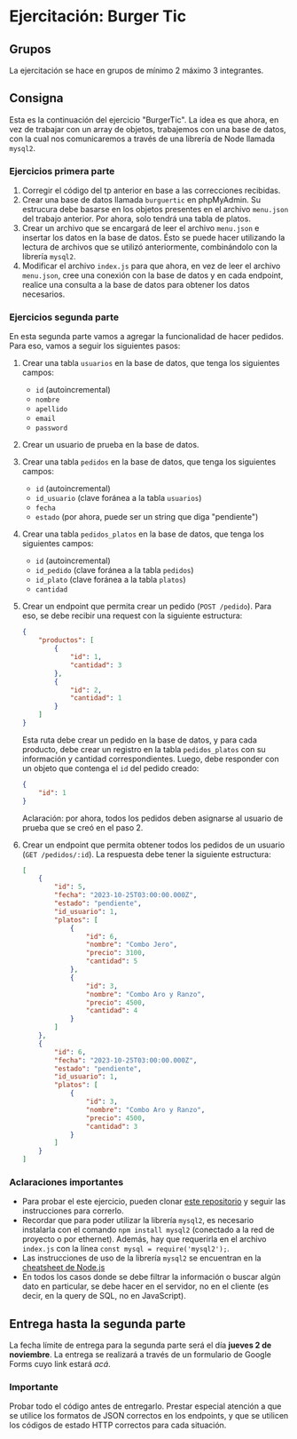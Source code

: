 # Ejercitación: Burger Tic

## Grupos

La ejercitación se hace en grupos de mínimo 2 máximo 3 integrantes.

## Consigna

Esta es la continuación del ejercicio "BurgerTic". La idea es que ahora, en vez de trabajar con un array de objetos, trabajemos con una base de datos, con la cual nos comunicaremos a través de una librería de Node llamada `mysql2`.

### Ejercicios primera parte

1. Corregir el código del tp anterior en base a las correcciones recibidas.
2. Crear una base de datos llamada `burguertic` en phpMyAdmin. Su estrucura debe basarse en los objetos presentes en el archivo `menu.json` del trabajo anterior. Por ahora, solo tendrá una tabla de platos.
3. Crear un archivo que se encargará de leer el archivo `menu.json` e insertar los datos en la base de datos. Ésto se puede hacer utilizando la lectura de archivos que se utilizó anteriormente, combinándolo con la librería `mysql2`.
4. Modificar el archivo `index.js` para que ahora, en vez de leer el archivo `menu.json`, cree una conexión con la base de datos y en cada endpoint, realice una consulta a la base de datos para obtener los datos necesarios.

### Ejercicios segunda parte

En esta segunda parte vamos a agregar la funcionalidad de hacer pedidos. Para eso, vamos a seguir los siguientes pasos:

1. Crear una tabla `usuarios` en la base de datos, que tenga los siguientes campos:

    - `id` (autoincremental)
    - `nombre`
    - `apellido`
    - `email`
    - `password`

2. Crear un usuario de prueba en la base de datos.
3. Crear una tabla `pedidos` en la base de datos, que tenga los siguientes campos:
    - `id` (autoincremental)
    - `id_usuario` (clave foránea a la tabla `usuarios`)
    - `fecha`
    - `estado` (por ahora, puede ser un string que diga "pendiente")
4. Crear una tabla `pedidos_platos` en la base de datos, que tenga los siguientes campos:
    - `id` (autoincremental)
    - `id_pedido` (clave foránea a la tabla `pedidos`)
    - `id_plato` (clave foránea a la tabla `platos`)
    - `cantidad`
5. Crear un endpoint que permita crear un pedido (`POST /pedido`). Para eso, se debe recibir una request con la siguiente estructura:

    ```json
    {
        "productos": [
            {
                "id": 1,
                "cantidad": 3
            },
            {
                "id": 2,
                "cantidad": 1
            }
        ]
    }
    ```

    Esta ruta debe crear un pedido en la base de datos, y para cada producto, debe crear un registro en la tabla `pedidos_platos` con su información y cantidad correspondientes. Luego, debe responder con un objeto que contenga el `id` del pedido creado:

    ```json
    {
        "id": 1
    }
    ```

    Aclaración: por ahora, todos los pedidos deben asignarse al usuario de prueba que se creó en el paso 2.

6. Crear un endpoint que permita obtener todos los pedidos de un usuario (`GET /pedidos/:id`). La respuesta debe tener la siguiente estructura:

    ```json
    [
        {
            "id": 5,
            "fecha": "2023-10-25T03:00:00.000Z",
            "estado": "pendiente",
            "id_usuario": 1,
            "platos": [
                {
                    "id": 6,
                    "nombre": "Combo Jero",
                    "precio": 3100,
                    "cantidad": 5
                },
                {
                    "id": 3,
                    "nombre": "Combo Aro y Ranzo",
                    "precio": 4500,
                    "cantidad": 4
                }
            ]
        },
        {
            "id": 6,
            "fecha": "2023-10-25T03:00:00.000Z",
            "estado": "pendiente",
            "id_usuario": 1,
            "platos": [
                {
                    "id": 3,
                    "nombre": "Combo Aro y Ranzo",
                    "precio": 4500,
                    "cantidad": 3
                }
            ]
        }
    ]
    ```

### Aclaraciones importantes

- Para probar el este ejercicio, pueden clonar [este repositorio](https://github.com/nachovigilante/burgertic) y seguir las instrucciones para correrlo.
- Recordar que para poder utilizar la librería `mysql2`, es necesario instalarla con el comando `npm install mysql2` (conectado a la red de proyecto o por ethernet). Además, hay que requerirla en el archivo `index.js` con la línea `const mysql = require('mysql2');`.
- Las instrucciones de uso de la librería `mysql2` se encuentran en la [cheatsheet de Node.js](https://cheatsheets-nachovigilante.vercel.app/cheatsheet/node)
- En todos los casos donde se debe filtrar la información o buscar algún dato en particular, se debe hacer en el servidor, no en el cliente (es decir, en la query de SQL, no en JavaScript).

## Entrega hasta la segunda parte

La fecha límite de entrega para la segunda parte será el día **jueves 2 de noviembre**. La entrega se realizará a través de un formulario de Google Forms cuyo link estará _acá_.

### Importante

Probar todo el código antes de entregarlo. Prestar especial atención a que se utilice los formatos de JSON correctos en los endpoints, y que se utilicen los códigos de estado HTTP correctos para cada situación.
